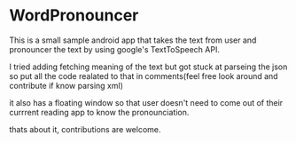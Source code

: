 # WordPronouncer

This is a small sample android app that takes the text from user and pronouncer the text by using google's TextToSpeech API.

I tried adding fetching meaning of the text but got stuck at parseing the json so put all the code realated to that in comments(feel free look around and contribute if know parsing xml)

it also has a floating window so that user doesn't need to come out of their currrent reading app to know the pronounciation.

thats about it, contributions are welcome.
